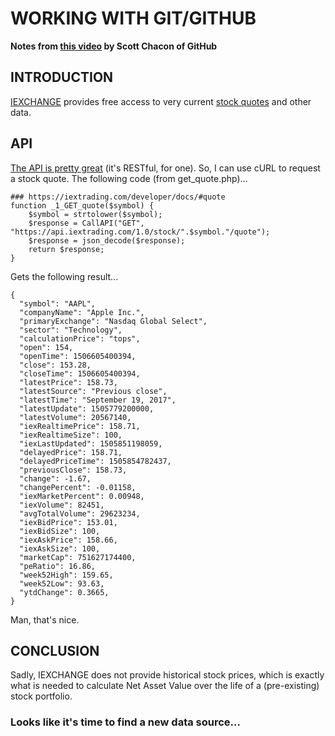 # WORKING WITH GIT/GITHUB
**Notes from [this video](https://www.youtube.com/watch?time_continue=1859&v=ZDR433b0HJY) by Scott Chacon of GitHub**

## INTRODUCTION
[IEXCHANGE](https://iextrading.com) provides free access to very current [stock quotes](https://iextrading.com/apps/stocks/#/AAPL) and other data. 

## API
[The API is pretty great](https://iextrading.com/developer/docs/#quote) (it's RESTful, for one). So, I can use cURL to request a stock quote. The following code (from get_quote.php)...

```
### https://iextrading.com/developer/docs/#quote
function _1_GET_quote($symbol) {
    $symbol = strtolower($symbol);
    $response = CallAPI("GET", "https://api.iextrading.com/1.0/stock/".$symbol."/quote");
    $response = json_decode($response);
    return $response;
}
```
Gets the following result...
```
{
  "symbol": "AAPL",
  "companyName": "Apple Inc.",
  "primaryExchange": "Nasdaq Global Select",
  "sector": "Technology",
  "calculationPrice": "tops",
  "open": 154,
  "openTime": 1506605400394,
  "close": 153.28,
  "closeTime": 1506605400394,
  "latestPrice": 158.73,
  "latestSource": "Previous close",
  "latestTime": "September 19, 2017",
  "latestUpdate": 1505779200000,
  "latestVolume": 20567140,
  "iexRealtimePrice": 158.71,
  "iexRealtimeSize": 100,
  "iexLastUpdated": 1505851198059,
  "delayedPrice": 158.71,
  "delayedPriceTime": 1505854782437,
  "previousClose": 158.73,
  "change": -1.67,
  "changePercent": -0.01158,
  "iexMarketPercent": 0.00948,
  "iexVolume": 82451,
  "avgTotalVolume": 29623234,
  "iexBidPrice": 153.01,
  "iexBidSize": 100,
  "iexAskPrice": 158.66,
  "iexAskSize": 100,
  "marketCap": 751627174400,
  "peRatio": 16.86,
  "week52High": 159.65,
  "week52Low": 93.63,
  "ytdChange": 0.3665,
}
```
Man, that's nice.



## CONCLUSION
Sadly, IEXCHANGE does not provide historical stock prices, which is exactly what is needed to calculate Net Asset Value over the life of a (pre-existing) stock portfolio. 

### Looks like it's time to find a new data source...